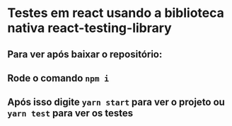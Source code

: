 # Testes em react usando a biblioteca nativa react-testing-library

## Para ver após baixar o repositório:

## Rode o comando `npm i`

## Após isso digite `yarn start` para ver o projeto ou `yarn test` para ver os testes
